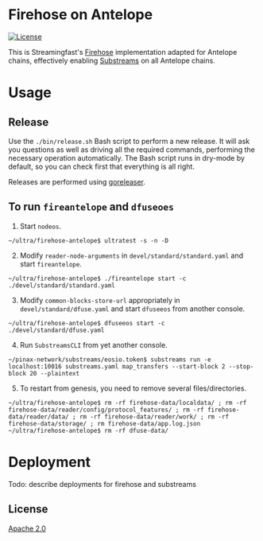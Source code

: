 # Firehose on Antelope
[![License](https://img.shields.io/badge/License-Apache%202.0-blue.svg)](https://opensource.org/licenses/Apache-2.0)

This is Streamingfast's [Firehose](https://firehose.streamingfast.io) implementation adapted for Antelope chains, 
effectively enabling [Substreams](https://substreams.streamingfast.io) on all Antelope chains. 

# Usage

## Release

Use the `./bin/release.sh` Bash script to perform a new release. It will ask you questions
as well as driving all the required commands, performing the necessary operation automatically.
The Bash script runs in dry-mode by default, so you can check first that everything is all right.

Releases are performed using [goreleaser](https://goreleaser.com/).

## To run `fireantelope` and `dfuseoes`

1. Start `nodeos`.
```
~/ultra/firehose-antelope$ ultratest -s -n -D
```
2. Modify `reader-node-arguments` in `devel/standard/standard.yaml` and start `fireantelope`.
```
~/ultra/firehose-antelope$ ./fireantelope start -c ./devel/standard/standard.yaml
```

3. Modify `common-blocks-store-url` appropriately in `devel/standard/dfuse.yaml` and start `dfuseeos` from another console.
```
~/ultra/firehose-antelope$ dfuseeos start -c ./devel/standard/dfuse.yaml
```
4. Run `SubstreamsCLI` from yet another console.
```
~/pinax-network/substreams/eosio.token$ substreams run -e localhost:10016 substreams.yaml map_transfers --start-block 2 --stop-block 20 --plaintext
```
5. To restart from genesis, you need to remove several files/directories.
```
~/ultra/firehose-antelope$ rm -rf firehose-data/localdata/ ; rm -rf firehose-data/reader/config/protocol_features/ ; rm -rf firehose-data/reader/data/ ; rm -rf firehose-data/reader/work/ ; rm -rf firehose-data/storage/ ; rm firehose-data/app.log.json
~/ultra/firehose-antelope$ rm -rf dfuse-data/
```

# Deployment

Todo: describe deployments for firehose and substreams

## License

[Apache 2.0](LICENSE)
